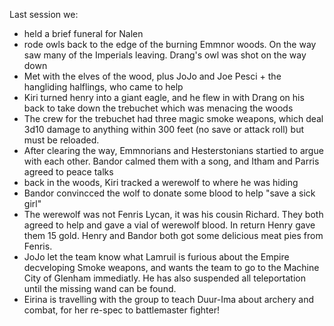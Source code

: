 Last session we:
* held a brief funeral for Nalen
* rode owls back to the edge of the burning Emmnor woods. On the way saw many of the Imperials leaving. Drang's owl was shot on the way down
* Met with the elves of the wood, plus JoJo and Joe Pesci + the hangliding halflings, who came to help
* Kiri turned henry into a giant eagle, and he flew in with Drang on his back to take down the trebuchet which was menacing the woods
* The crew for the trebuchet had three magic smoke weapons, which deal 3d10 damage to anything within 300 feet (no save or attack roll) but must be reloaded.
* After clearing the way, Emmnorians and Hesterstonians startied to argue with each other. Bandor calmed them with a song, and Itham and Parris agreed to peace talks
* back in the woods, Kiri tracked a werewolf to where he was hiding
* Bandor convincced the wolf to donate some blood to help "save a sick girl"
* The werewolf was not Fenris Lycan, it was his cousin Richard. They both agreed to help and gave a vial of werewolf blood. In return Henry gave them 15 gold. Henry and Bandor both got some delicious meat pies from Fenris.
* JoJo let the team know what Lamruil is furious about the Empire decveloping Smoke weapons, and wants the team to go to the Machine City of Glenham immediatly. He has also suspended all teleportation until the missing wand can be found.
* Eirina is travelling with the group to teach Duur-Ima about archery and combat, for her re-spec to battlemaster fighter!